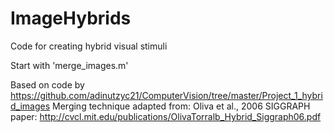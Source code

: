 # ImageHybrids
Code for creating hybrid visual stimuli

Start with 'merge_images.m'

Based on code by https://github.com/adinutzyc21/ComputerVision/tree/master/Project_1_hybrid_images
Merging technique adapted from: Oliva et al., 2006 SIGGRAPH paper: http://cvcl.mit.edu/publications/OlivaTorralb_Hybrid_Siggraph06.pdf
